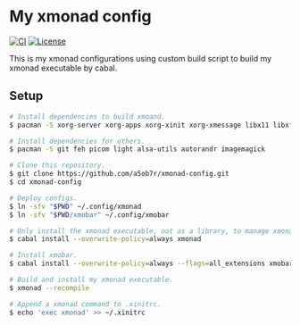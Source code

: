 # My xmonad config

[![CI](https://github.com/a5ob7r/xmonad-config/actions/workflows/ci.yaml/badge.svg)](https://github.com/a5ob7r/xmonad-config/actions/workflows/ci.yaml)
[![License](https://img.shields.io/badge/License-BSD_3--Clause-blue.svg)](https://opensource.org/licenses/BSD-3-Clause)

This is my xmonad configurations using custom build script to build my xmonad executable by cabal.

## Setup

```sh
# Install dependencies to build xmoand.
$ pacman -S xorg-server xorg-apps xorg-xinit xorg-xmessage libx11 libxft libxinerama libxrandr libxss pkgconf

# Install dependencies for others.
$ pacman -S git feh picom light alsa-utils autorandr imagemagick

# Clone this repository.
$ git clone https://github.com/a5ob7r/xmonad-config.git
$ cd xmonad-config

# Deploy configs.
$ ln -sfv "$PWD" ~/.config/xmonad
$ ln -sfv "$PWD/xmobar" ~/.config/xmobar

# Only install the xmonad executable, not as a library, to manage xmonad.
$ cabal install --overwrite-policy=always xmonad

# Install xmobar.
$ cabal install --overwrite-policy=always --flags=all_extensions xmobar

# Build and install my xmonad executable.
$ xmonad --recompile

# Append a xmonad command to .xinitrc.
$ echo 'exec xmonad' >> ~/.xinitrc
```
